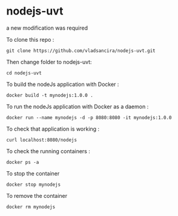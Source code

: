 # nodejs-uvt

a new modification was required 

To  clone this repo :

`git clone https://github.com/vladsancira/nodejs-uvt.git`

Then change folder to nodejs-uvt:

`cd nodejs-uvt`

To build the nodeJs application with Docker :

`docker build -t mynodejs:1.0.0 .`

To run the nodeJs application with Docker as a daemon :

`docker run --name mynodejs -d -p 8080:8080 -it mynodejs:1.0.0`

To check that application is working :

`curl localhost:8080/nodejs` 

To check the running containers :

`docker ps -a`

To stop the container 

`docker stop mynodejs`

To remove the container 

`docker rm mynodejs`
